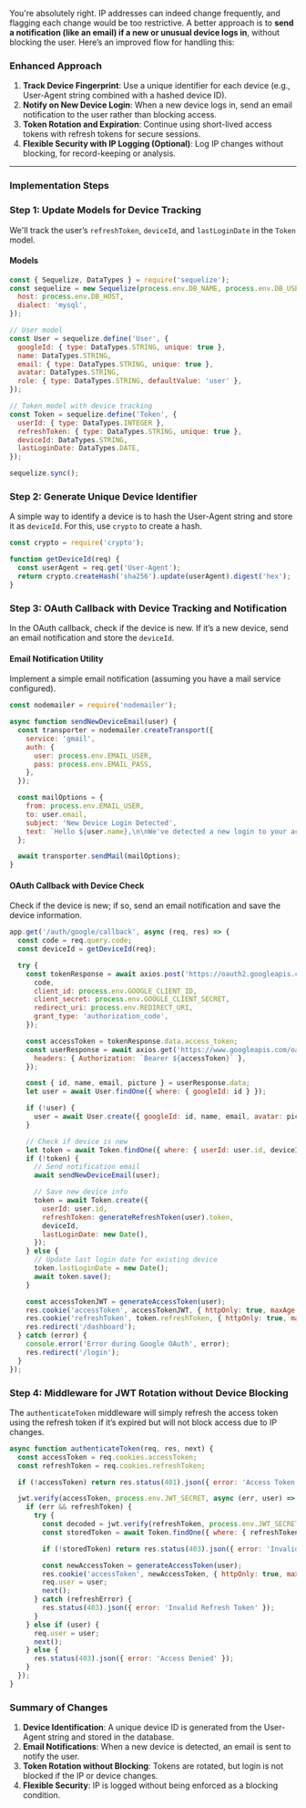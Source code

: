 You're absolutely right. IP addresses can indeed change frequently, and flagging each change would be too restrictive. A better approach is to **send a notification (like an email) if a new or unusual device logs in**, without blocking the user. Here’s an improved flow for handling this:

### Enhanced Approach
1. **Track Device Fingerprint**: Use a unique identifier for each device (e.g., User-Agent string combined with a hashed device ID).
2. **Notify on New Device Login**: When a new device logs in, send an email notification to the user rather than blocking access.
3. **Token Rotation and Expiration**: Continue using short-lived access tokens with refresh tokens for secure sessions.
4. **Flexible Security with IP Logging (Optional)**: Log IP changes without blocking, for record-keeping or analysis.

---

### Implementation Steps

### Step 1: Update Models for Device Tracking
We'll track the user’s `refreshToken`, `deviceId`, and `lastLoginDate` in the `Token` model.

#### Models
```javascript
const { Sequelize, DataTypes } = require('sequelize');
const sequelize = new Sequelize(process.env.DB_NAME, process.env.DB_USER, process.env.DB_PASSWORD, {
  host: process.env.DB_HOST,
  dialect: 'mysql',
});

// User model
const User = sequelize.define('User', {
  googleId: { type: DataTypes.STRING, unique: true },
  name: DataTypes.STRING,
  email: { type: DataTypes.STRING, unique: true },
  avatar: DataTypes.STRING,
  role: { type: DataTypes.STRING, defaultValue: 'user' },
});

// Token model with device tracking
const Token = sequelize.define('Token', {
  userId: { type: DataTypes.INTEGER },
  refreshToken: { type: DataTypes.STRING, unique: true },
  deviceId: DataTypes.STRING,
  lastLoginDate: DataTypes.DATE,
});

sequelize.sync();
```

### Step 2: Generate Unique Device Identifier
A simple way to identify a device is to hash the User-Agent string and store it as `deviceId`. For this, use `crypto` to create a hash.

```javascript
const crypto = require('crypto');

function getDeviceId(req) {
  const userAgent = req.get('User-Agent');
  return crypto.createHash('sha256').update(userAgent).digest('hex');
}
```

### Step 3: OAuth Callback with Device Tracking and Notification
In the OAuth callback, check if the device is new. If it’s a new device, send an email notification and store the `deviceId`.

#### Email Notification Utility
Implement a simple email notification (assuming you have a mail service configured).

```javascript
const nodemailer = require('nodemailer');

async function sendNewDeviceEmail(user) {
  const transporter = nodemailer.createTransport({
    service: 'gmail',
    auth: {
      user: process.env.EMAIL_USER,
      pass: process.env.EMAIL_PASS,
    },
  });

  const mailOptions = {
    from: process.env.EMAIL_USER,
    to: user.email,
    subject: 'New Device Login Detected',
    text: `Hello ${user.name},\n\nWe've detected a new login to your account from an unrecognized device. If this was not you, please secure your account immediately.\n\nBest regards,\nSecurity Team`,
  };

  await transporter.sendMail(mailOptions);
}
```

#### OAuth Callback with Device Check
Check if the device is new; if so, send an email notification and save the device information.

```javascript
app.get('/auth/google/callback', async (req, res) => {
  const code = req.query.code;
  const deviceId = getDeviceId(req);

  try {
    const tokenResponse = await axios.post('https://oauth2.googleapis.com/token', {
      code,
      client_id: process.env.GOOGLE_CLIENT_ID,
      client_secret: process.env.GOOGLE_CLIENT_SECRET,
      redirect_uri: process.env.REDIRECT_URI,
      grant_type: 'authorization_code',
    });

    const accessToken = tokenResponse.data.access_token;
    const userResponse = await axios.get('https://www.googleapis.com/oauth2/v2/userinfo', {
      headers: { Authorization: `Bearer ${accessToken}` },
    });

    const { id, name, email, picture } = userResponse.data;
    let user = await User.findOne({ where: { googleId: id } });

    if (!user) {
      user = await User.create({ googleId: id, name, email, avatar: picture });
    }

    // Check if device is new
    let token = await Token.findOne({ where: { userId: user.id, deviceId } });
    if (!token) {
      // Send notification email
      await sendNewDeviceEmail(user);

      // Save new device info
      token = await Token.create({
        userId: user.id,
        refreshToken: generateRefreshToken(user).token,
        deviceId,
        lastLoginDate: new Date(),
      });
    } else {
      // Update last login date for existing device
      token.lastLoginDate = new Date();
      await token.save();
    }

    const accessTokenJWT = generateAccessToken(user);
    res.cookie('accessToken', accessTokenJWT, { httpOnly: true, maxAge: 15 * 60 * 1000 });
    res.cookie('refreshToken', token.refreshToken, { httpOnly: true, maxAge: 7 * 24 * 60 * 60 * 1000 });
    res.redirect('/dashboard');
  } catch (error) {
    console.error('Error during Google OAuth', error);
    res.redirect('/login');
  }
});
```

### Step 4: Middleware for JWT Rotation without Device Blocking
The `authenticateToken` middleware will simply refresh the access token using the refresh token if it’s expired but will not block access due to IP changes.

```javascript
async function authenticateToken(req, res, next) {
  const accessToken = req.cookies.accessToken;
  const refreshToken = req.cookies.refreshToken;

  if (!accessToken) return res.status(401).json({ error: 'Access Token Required' });

  jwt.verify(accessToken, process.env.JWT_SECRET, async (err, user) => {
    if (err && refreshToken) {
      try {
        const decoded = jwt.verify(refreshToken, process.env.JWT_SECRET);
        const storedToken = await Token.findOne({ where: { refreshToken } });

        if (!storedToken) return res.status(403).json({ error: 'Invalid Refresh Token' });

        const newAccessToken = generateAccessToken(user);
        res.cookie('accessToken', newAccessToken, { httpOnly: true, maxAge: 15 * 60 * 1000 });
        req.user = user;
        next();
      } catch (refreshError) {
        res.status(403).json({ error: 'Invalid Refresh Token' });
      }
    } else if (user) {
      req.user = user;
      next();
    } else {
      res.status(403).json({ error: 'Access Denied' });
    }
  });
}
```

### Summary of Changes
1. **Device Identification**: A unique device ID is generated from the User-Agent string and stored in the database.
2. **Email Notifications**: When a new device is detected, an email is sent to notify the user.
3. **Token Rotation without Blocking**: Tokens are rotated, but login is not blocked if the IP or device changes.
4. **Flexible Security**: IP is logged without being enforced as a blocking condition.
